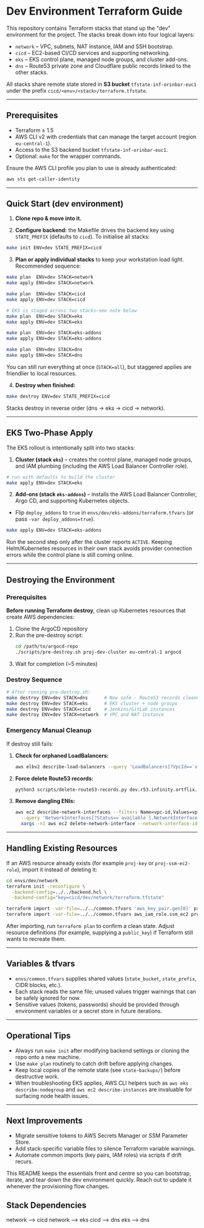 # Dev Environment Terraform Guide

This repository contains Terraform stacks that stand up the "dev" environment for the project. The stacks break down into four logical layers:

- `network` – VPC, subnets, NAT instance, IAM and SSH bootstrap.
- `cicd` – EC2-based CI/CD services and supporting networking.
- `eks` – EKS control plane, managed node groups, and cluster add-ons.
- `dns` – Route53 private zone and Cloudflare public records linked to the other stacks.

All stacks share remote state stored in **S3 bucket** `tfstate-inf-orinbar-euc1` under the prefix `cicd/<env>/<stack>/terraform.tfstate`.

---

## Prerequisites

- Terraform ≥ 1.5
- AWS CLI v2 with credentials that can manage the target account (region `eu-central-1`).
- Access to the S3 backend bucket `tfstate-inf-orinbar-euc1`.
- Optional: `make` for the wrapper commands.

Ensure the AWS CLI profile you plan to use is already authenticated:

```bash
aws sts get-caller-identity
```

---

## Quick Start (dev environment)

1. **Clone repo & move into it.**

2. **Configure backend:** the Makefile drives the backend key using `STATE_PREFIX` (defaults to `cicd`). To initialise all stacks:

```bash
make init ENV=dev STATE_PREFIX=cicd
```

3. **Plan or apply individual stacks** to keep your workstation load light. Recommended sequence:

```bash
make plan  ENV=dev STACK=network
make apply ENV=dev STACK=network

make plan  ENV=dev STACK=cicd
make apply ENV=dev STACK=cicd

# EKS is staged across two stacks—see note below
make plan  ENV=dev STACK=eks
make apply ENV=dev STACK=eks

make plan  ENV=dev STACK=eks-addons
make apply ENV=dev STACK=eks-addons

make plan  ENV=dev STACK=dns
make apply ENV=dev STACK=dns
```

You can still run everything at once (`STACK=all`), but staggered applies are friendlier to local resources.

4. **Destroy when finished:**

```bash
make destroy ENV=dev STATE_PREFIX=cicd
```

Stacks destroy in reverse order (dns → eks → cicd → network).

---

## EKS Two-Phase Apply

The EKS rollout is intentionally split into two stacks:

1. **Cluster (stack `eks`)** – creates the control plane, managed node groups, and IAM plumbing (including the AWS Load Balancer Controller role).
  ```bash
  # run with defaults to build the cluster
  make apply ENV=dev STACK=eks
  ```

2. **Add-ons (stack `eks-addons`)** – installs the AWS Load Balancer Controller, Argo CD, and supporting Kubernetes objects.
  - Flip `deploy_addons` to `true` in `envs/dev/eks-addons/terraform.tfvars` (or pass `-var deploy_addons=true`).
  ```bash
  make apply ENV=dev STACK=eks-addons
  ```

Run the second step only after the cluster reports `ACTIVE`. Keeping Helm/Kubernetes resources in their own stack avoids provider connection errors while the control plane is still coming online.

---

## Destroying the Environment

### Prerequisites

**Before running Terraform destroy**, clean up Kubernetes resources that create AWS dependencies:

1. Clone the ArgoCD repository
2. Run the pre-destroy script:
   ```bash
   cd /path/to/argocd-repo
   ./scripts/pre-destroy.sh proj-dev-cluster eu-central-1 argocd
   ```
3. Wait for completion (~5 minutes)

### Destroy Sequence

```bash
# After running pre-destroy.sh:
make destroy ENV=dev STACK=dns      # Now safe - Route53 records cleaned
make destroy ENV=dev STACK=eks      # EKS cluster + node groups
make destroy ENV=dev STACK=cicd     # Jenkins/GitLab instances
make destroy ENV=dev STACK=network  # VPC and NAT instance
```

### Emergency Manual Cleanup

If destroy still fails:

1. **Check for orphaned LoadBalancers:**
   ```bash
   aws elbv2 describe-load-balancers --query 'LoadBalancers[?VpcId==`vpc-xxxxx`]'
   ```

2. **Force delete Route53 records:**
   ```bash
   python3 scripts/delete-route53-records.py dev.r53.infinity.ortflix.uk
   ```

3. **Remove dangling ENIs:**
   ```bash
   aws ec2 describe-network-interfaces --filters Name=vpc-id,Values=vpc-xxxxx \
     --query 'NetworkInterfaces[?Status==`available`].NetworkInterfaceId' | \
     xargs -n1 aws ec2 delete-network-interface --network-interface-id
   ```

---

## Handling Existing Resources

If an AWS resource already exists (for example `proj-key` or `proj-ssm-ec2-role`), import it instead of deleting it:

```bash
cd envs/dev/network
terraform init -reconfigure \
  -backend-config=../../backend.hcl \
  -backend-config="key=cicd/dev/network/terraform.tfstate"

terraform import -var-file=../../common.tfvars 'aws_key_pair.gen[0]' proj-key
terraform import -var-file=../../common.tfvars aws_iam_role.ssm_ec2 proj-ssm-ec2-role
```

After importing, run `terraform plan` to confirm a clean state. Adjust resource definitions (for example, supplying a `public_key`) if Terraform still wants to recreate them.

---

## Variables & tfvars

- `envs/common.tfvars` supplies shared values (`state_bucket`, `state_prefix`, CIDR blocks, etc.).
- Each stack reads the same file; unused values trigger warnings that can be safely ignored for now.
- Sensitive values (tokens, passwords) should be provided through environment variables or a secret store in future iterations.

---

## Operational Tips

- Always run `make init` after modifying backend settings or cloning the repo onto a new machine.
- Use `make plan` routinely to catch drift before applying changes.
- Keep local copies of the remote state (see `state-backups/`) before destructive work.
- When troubleshooting EKS applies, AWS CLI helpers such as `aws eks describe-nodegroup` and `aws ec2 describe-instances` are invaluable for surfacing node health issues.

---

## Next Improvements

- Migrate sensitive tokens to AWS Secrets Manager or SSM Parameter Store.
- Add stack-specific variable files to silence Terraform variable warnings.
- Automate common imports (key pairs, IAM roles) via scripts if drift recurs.

This README keeps the essentials front and centre so you can bootstrap, iterate, and tear down the dev environment quickly. Reach out to update it whenever the provisioning flow changes.

## Stack Dependencies
  network --> cicd
  network --> eks
  cicd --> dns
  eks --> dns
